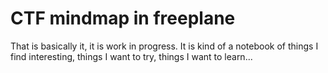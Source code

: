 # CTF mindmap in freeplane

That is basically it, it is work in progress. It is kind of a notebook of things I find interesting, things I want to try, things I want to learn...
